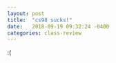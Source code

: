 ```yaml
---
layout: post
title:  "cs98 sucks!"
date:   2018-09-19 09:32:24 -0400
categories: class-review
---
```


:(
